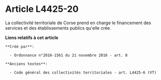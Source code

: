 # Article L4425-20

La collectivité territoriale de Corse prend en charge le financement des services et des établissements publics qu'elle crée.

**Liens relatifs à cet article**

	**Créé par**:

	  - Ordonnance n°2016-1561 du 21 novembre 2016 - art. 8

	**Anciens textes**:

	  - Code général des collectivités territoriales - art. L4425-6 (VT)
